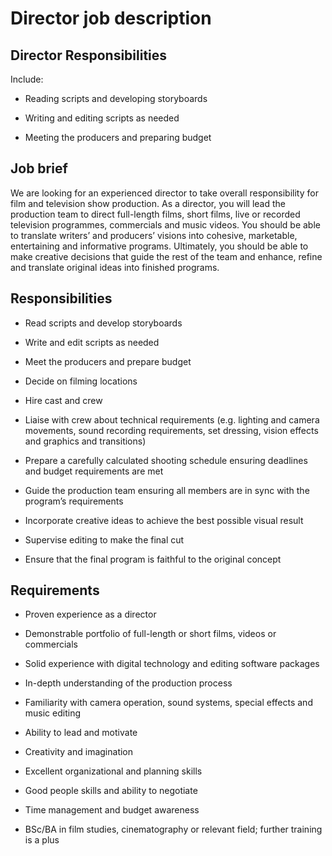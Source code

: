 # Director job description


## Director Responsibilities

Include:

* Reading scripts and developing storyboards

* Writing and editing scripts as needed

* Meeting the producers and preparing budget



## Job brief

We are looking for an experienced director to take overall responsibility for film and television show production.
As a director, you will lead the production team to direct full-length films, short films, live or recorded television programmes, commercials and music videos. You should be able to translate writers’ and producers’ visions into cohesive, marketable, entertaining and informative programs.
Ultimately, you should be able to make creative decisions that guide the rest of the team and enhance, refine and translate original ideas into finished programs.


## Responsibilities

* Read scripts and develop storyboards

* Write and edit scripts as needed

* Meet the producers and prepare budget

* Decide on filming locations

* Hire cast and crew

* Liaise with crew about technical requirements (e.g. lighting and camera movements, sound recording requirements, set dressing, vision effects and graphics and transitions)

* Prepare a carefully calculated shooting schedule ensuring deadlines and budget requirements are met

* Guide the production team ensuring all members are in sync with the program’s requirements

* Incorporate creative ideas to achieve the best possible visual result

* Supervise editing to make the final cut

* Ensure that the final program is faithful to the original concept


## Requirements

* Proven experience as a director

* Demonstrable portfolio of full-length or short films, videos or commercials

* Solid experience with digital technology and editing software packages

* In-depth understanding of the production process

* Familiarity with camera operation, sound systems, special effects and music editing

* Ability to lead and motivate

* Creativity and imagination

* Excellent organizational and planning skills

* Good people skills and ability to negotiate

* Time management and budget awareness

* BSc/BA in film studies, cinematography or relevant field; further training is a plus
